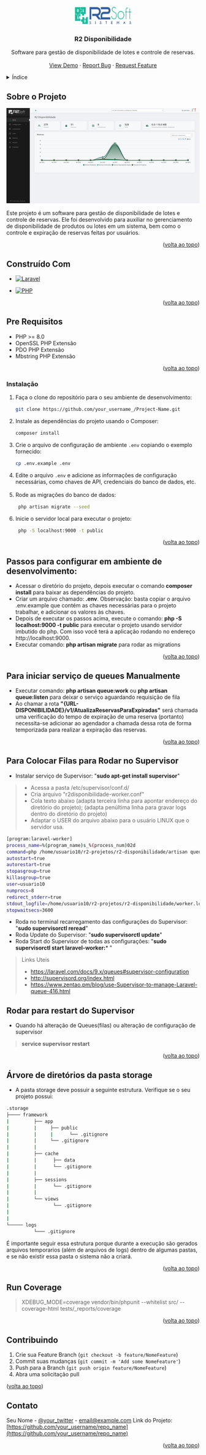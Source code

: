 <a name="readme-top"></a>

<!-- PROJECT LOGO -->
<br />
<div align="center">
  <a href="https://github.com/othneildrew/Best-README-Template">
    <img src="https://github.com/aldeiralvesmartins/estudos/blob/main/logo.png?raw=true" alt="Logo" width="150" height="50">
  </a>

<h3 align="center">R2 Disponibilidade</h3>

  <p align="center">
    Software para gestão de disponibilidade de lotes e controle de reservas.
   <br />
    <br />
    <a href="https://github.com/othneildrew/Best-README-Template">View Demo</a>
    ·
    <a href="https://github.com/othneildrew/Best-README-Template/issues">Report Bug</a>
    ·
    <a href="https://github.com/othneildrew/Best-README-Template/issues">Request Feature</a>
  </p>
</div>



<!-- TABLE OF CONTENTS -->
<details>
  <summary>Índice</summary>
  <ol>
 <li><a href="#sobre-o-projeto">Sobre o Projeto</a></li>
   <li><a href="#construído-com">Construído Com</a></li>
    <li><a href="#pre-requisitos">Pré-requisitos</a></li>
    <li><a href="#instalação">Instalação</a></li>
    <li><a href="#passos-para-configurar-em-ambiente-de-desenvolvimento">Passos para configurar em ambiente de desenvolvimento</a></li>
    <li><a href="#para-iniciar-serviço-de-queues-manualmente">Para iniciar serviço de queues Manualmente</a></li>
    <li><a href="#para-colocar-filas-para-rodar-no-supervisor">Para colocar filas para rodar no Supervisor</a></li>
    <li><a href="#rodar-para-restart-do-supervisor">Rodar para restart do Supervisor</a></li>
    <li><a href="#árvore-de-diretórios-da-pasta-storage">Árvore de diretórios da pasta storage</a></li>
    <li><a href="#run-coverage">Run Coverage</a></li>
    <li><a href="#contribuindo">Contribuindo</a></li>
    <li><a href="#contato">Contato</a></li>
  </ol>
</details>



<!-- ABOUT THE PROJECT -->

## Sobre o Projeto

[![Product Name Screen Shot][product-screenshot]](pagina.png)

Este projeto é um software para gestão de disponibilidade de lotes e controle de reservas. Ele foi desenvolvido para
auxiliar no gerenciamento de disponibilidade de produtos ou lotes em um sistema, bem como o controle e expiração de
reservas feitas por usuários.


<p align="right">(<a href="#readme-top">volta ao topo</a>)</p>


## Construído Com

* [![Laravel][Laravel.com]][Laravel-url]

* [![PHP][PHP-badge]][PHP-url]


<p align="right">(<a href="#readme-top">volta ao topo</a>)</p>


## Pre Requisitos

* PHP >= 8.0
* OpenSSL PHP Extensão
* PDO PHP Extensão
* Mbstring PHP Extensão


<p align="right">(<a href="#readme-top">volta ao topo</a>)</p>


### Instalação

1. Faça o clone do repositório para o seu ambiente de desenvolvimento:
   ```bash
   git clone https://github.com/your_username_/Project-Name.git
   ```
2. Instale as dependências do projeto usando o Composer:
   ```bash
   composer install
   ```
3. Crie o arquivo de configuração de ambiente `.env` copiando o exemplo fornecido:
   ```bash
   cp .env.example .env
   ```
4. Edite o arquivo `.env` e adicione as informações de configuração necessárias, como chaves de API, credenciais do
   banco de dados, etc.
   <br>
   <br>
5. Rode as migrações do banco de dados:
   ```bash
    php artisan migrate --seed  
    ```
6. Inicie o servidor local para executar o projeto:
   ```bash
    php -S localhost:9000 -t public
   ```

<p align="right">(<a href="#readme-top">volta ao topo</a>)</p>


## Passos para configurar em ambiente de desenvolvimento:

-   Acessar o diretório do projeto, depois executar o comando  **composer install**  para baixar as dependências do projeto.
-   Criar um arquivo chamado:  **.env**. Observação: basta copiar o arquivo .env.example que contém as chaves necessárias para o projeto trabalhar, e adicionar os valores às chaves.
-   Depois de executar os passos acima, execute o comando:  **php -S localhost:9000 -t public**  para executar o projeto usando servidor imbutido do php. Com isso você terá a aplicação rodando no endereço http://localhost:9000.
-   Executar comando:  **php artisan migrate**  para rodar as migrations


<p align="right">(<a href="#readme-top">volta ao topo</a>)</p>


## Para iniciar serviço de queues Manualmente

- Executar comando: **php artisan queue:work** ou **php artisan queue:listen** para deixar o serviço aguardando requisição de fila
- Ao chamar a rota **"{URL-DISPONIBILIDADE}/v1/AtualizaReservasParaExpiradas"** será chamada uma verificação do tempo de expiração de uma reserva (portanto) necessita-se adicionar ao agendador a chamada dessa rota de forma temporizada para realizar a expiração das reservas.

<p align="right">(<a href="#readme-top">volta ao topo</a>)</p>



## Para Colocar Filas para Rodar no Supervisor

* Instalar serviço de Supervisor: "**sudo apt-get install supervisor**"

>* Acessa a pasta /etc/supervisor/conf.d/
>* Cria arquivo "r2disponibilidade-worker.conf"
>* Cola texto abaixo (adapta terceira linha para apontar endereço do diretório do projeto); (adapta penúltima linha para gravar logs dentro do diretório do projeto)
>* Adaptar o USER do arquivo abaixo para o usuário LINUX que o servidor usa.
```sh
[program:laravel-worker]
process_name=%(program_name)s_%(process_num)02d
command=php /home/usuario10/r2-projetos/r2-disponibilidade/artisan queue:work --sleep=3 --tries=3 --max-time=3600
autostart=true
autorestart=true
stopasgroup=true
killasgroup=true
user=usuario10
numprocs=8
redirect_stderr=true
stdout_logfile=/home/usuario10/r2-projetos/r2-disponibilidade/worker.log
stopwaitsecs=3600
``` 

* Roda no terminal recarregamento das configurações do Supervisor: "**sudo supervisorctl reread**"
* Roda Update do Supervisor: "**sudo supervisorctl update**"
* Roda Start do Supervisor de todas as configurações: "**sudo supervisorctl start laravel-worker:*** "


> Links Uteis <br>
>*  https://laravel.com/docs/9.x/queues#supervisor-configuration <br>
>*  http://supervisord.org/index.html <br>
>*  https://www.zentao.pm/blog/use-Supervisor-to-manage-Laravel-queue-416.html <br>

## Rodar para restart do Supervisor
* Quando há alteração de Queues(filas) ou alteração de configuração de supervisor
>**service supervisor restart**<br>


<p align="right">(<a href="#readme-top">volta ao topo</a>)</p>


## Árvore de diretórios da pasta storage
- A pasta storage deve possuir a seguinte estrutura. Verifique se o seu projeto possui:
 ```sh
.storage
├──── framework
|         ├── app
|         |     ├── public 
|         |     |      └── .gitignore      
|         |     └── .gitignore
|         |
|         ├── cache
|         |      ├── data 
|         |      └── .gitignore
|         |
|         ├── sessions 
|         |      └── .gitignore
|         |         
|         └── views
|                └── .gitignore
|         
|
└───── logs
           └─── .gitignore            
```
É importante seguir essa estrutura porque durante a execução são gerados arquivos temporarios (além de arquivos de logs) dentro de algumas pastas, e se não existir essa pasta o sistema não a criará.


<p align="right">(<a href="#readme-top">volta ao topo</a>)</p>


## Run Coverage
>XDEBUG_MODE=coverage vendor/bin/phpunit --whitelist src/ --coverage-html tests/_reports/coverage

<p align="right">(<a href="#readme-top">volta ao topo</a>)</p>
<!-- Contribuindo -->

## Contribuindo

1. Crie sua Feature Branch (`git checkout -b feature/NomeFeature`)
2. Commit suas mudanças (`git commit -m 'Add some NomeFeature'`)
3. Push para a Branch (`git push origin feature/NomeFeature`)
4. Abra uma solicitação pull


<butoon align="right">(<a href="#readme-top">volta ao topo</a>)</butoon>



## Contato

Seu Nome - [@your_twitter](https://twitter.com/your_username) - email@example.com
Link do Projeto: [https://github.com/your_username/repo_name](https://github.com/your_username/repo_name)



<p align="right">(<a href="#readme-top">volta ao topo</a>)</p>

[linkedin-shield]: https://img.shields.io/badge/-LinkedIn-black.svg?style=for-the-badge&logo=linkedin&colorB=555

[linkedin-url]: https://linkedin.com/in/othneildrew

[product-screenshot]: pagina.png

[Laravel.com]: https://img.shields.io/badge/Laravel-FF2D20?style=for-the-badge&logo=laravel&logoColor=white

[Laravel-url]: https://laravel.com

[PHP-badge]: https://img.shields.io/badge/PHP-777BB4?style=for-the-badge&logo=php&logoColor=white

[PHP-url]: https://www.php.net/

